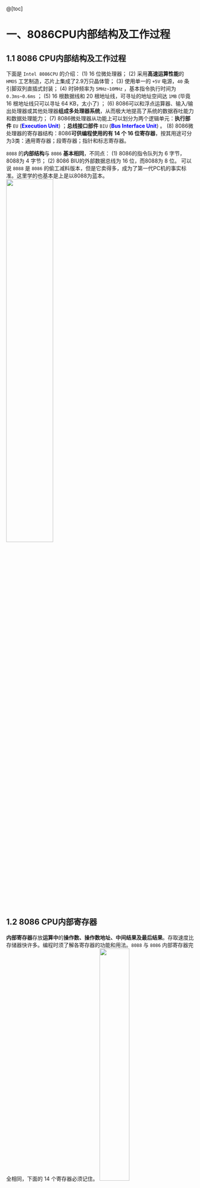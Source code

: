 @[toc]
 
# 一、8086CPU内部结构及工作过程
## 1.1 8086 CPU内部结构及工作过程 
下面是 `Intel 8086CPU` 的介绍：
 (1) $16$ 位微处理器；
 (2) 采用**高速运算性能**的 `HMOS` 工艺制造，芯片上集成了2.9万只晶体管；
 (3) 使用单一的 `+5V` 电源，`40` 条引脚双列直插式封装；
 (4) 时钟频率为 `5MHz~10MHz` ，基本指令执行时间为`0.3ms~0.6ms` ；
 (5) $16$ 根数据线和 $20$ 根地址线，可寻址的地址空间达 `1MB`  (毕竟 $16$ 根地址线只可以寻址 $64$ KB，太小了) ；
 (6) 8086可以和浮点运算器、输入/输出处理器或其他处理器**组成多处理器系统**，从而极大地提高了系统的数据吞吐能力和数据处理能力；
 (7) 8086微处理器从功能上可以划分为两个逻辑单元：**执行部件** `EU`  (<b><font color="#0000FF">Execution Unit</font></b>) ；**总线接口部件** `BIU` (<b><font color="#0000FF">Bus Interface Unit</font></b>) 。
 (8) 8086微处理器的寄存器结构：8086**可供编程使用的有 $14$ 个 $16$ 位寄存器**，按其用途可分为3类：通用寄存器；段寄存器；指针和标志寄存器。

`8088` 的**内部结构**与 `8086` **基本相同**，不同点：
 (1) 8086的指令队列为 $6$ 字节，8088为 $4$ 字节；
 (2) 8086 BIU的外部数据总线为 $16$ 位，而8088为 $8$ 位。
可以说 `8088` 是 `8086` 的偷工减料版本，但是它卖得多，成为了第一代PC机的事实标准。这里学的也基本是上是以8088为蓝本。
<img src="https://img-blog.csdnimg.cn/20200523160902457.png?x-oss-process=image/watermark,type_ZmFuZ3poZW5naGVpdGk,shadow_10,text_aHR0cHM6Ly9ibG9nLmNzZG4ubmV0L215UmVhbGl6YXRpb24=,size_16,color_FFFFFF,t_70" width="50%">

## 1.2  8086 CPU内部寄存器
**内部寄存器**存放**运算中**的**操作数、操作数地址、中间结果及最后结果**。存取速度比存储器快许多。编程时须了解各寄存器的功能和用法。`8088` 与 `8086` 内部寄存器完全相同，下面的 $14$ 个寄存器必须记住。
<img src="https://img-blog.csdnimg.cn/20200517094749156.png?x-oss-process=image/watermark,type_ZmFuZ3poZW5naGVpdGk,shadow_10,text_aHR0cHM6Ly9ibG9nLmNzZG4ubmV0L215UmVhbGl6YXRpb24=,size_16,color_FFFFFF,t_70" width="40%">

### 1. 数据寄存器
$16$ 位数据寄存器 `AX`、`BX`、`CX`、`DX`，存放 $16$ 位数据信息或地址信息。这 $4$ 个寄存器最大的特点在于，每个 $16$ 位寄存器也可分成 $2$ 个 $8$ 位寄存器来使用：`AL`、`BL`、`CL`、`DL`，`AH`、`BH`、`CH`、`DH`。<b><font color="#FF0000">只能存放 $8$ 位数据，不能存放地址</font></b>。

**数据寄存器也可有专门用途**。例如：
- `AX` (<b><font color="#0000FF">Accumulator</font></b>) 累加器，在编程中用得最多；`AX`、`AH`和`AL`在乘、除法中有专门用途;
- `BX` (<b><font color="#0000FF">Base</font></b>) 基地址寄存器，可存放偏移地址;
- `CX` (<b><font color="#0000FF">Count</font></b>) 计数寄存器，在**循环操作**时作计数器用，用于控制循环程序的执行次数;
- `DX` (<b><font color="#0000FF">Data</font></b>) 数据寄存器，在乘、除法及I/O端口操作时有专门用途。

### 2. 地址指针和变址寄存器
地址指针和变址寄存器 `SP`、`BP`、`SI`、`DI` 以及基址寄存器 `BX` ，**可与段寄存器配合使用**，一起构成内存的物理地址。
- 堆栈指针 `SP` (<b><font color="#0000FF">Stack Pointer</font></b>) 和基址指针`BP` (<b><font color="#0000FF">Base Pointer</font></b>) 可与堆栈段寄存器SS (<b><font color="#0000FF">Stack Segment</font></b>) 联合使用，用于**设置或访问堆栈段**。
- 源变址寄存器 `SI` (<b><font color="#0000FF">Source Index</font></b>) 和目的变址寄存器 `DI` (<b><font color="#0000FF">Destination Index</font></b>) 具有**通用寄存器**的功能，通过 `SI`、`DI` 以及基址寄存器 `BX` ，可在内存中灵活寻找存储器操作数。在字符串运算中，可由 `DS:SI` 指向源串数据，`ES:DI` 指向目的串，实现串数据传送等操作。

这些寄存器存放**段内地址的偏移量** (<b><font color="#0000FF">Offset</font></b>) ，与段寄存器配合后，**可实现灵活的寻址**。主要在堆栈操作、字符串操作和访问存储器时使用。

### 3. 段寄存器
`8086/8088` **用分段技术**寻址，用**一组**段寄存器将 `1MB` 空间**分成若干逻辑段**，每段 `64KB` ，**段内设偏移地址**。毕竟，8086是 $16$ 位的CPU，又需要访问到 `1MB` 的空间，所以需要 $4$ 只“眼睛”。

`8086/8088` 内部设置了4个16位的段寄存器，**段寄存器**存放**各段始址**的**高** $16$ 位，称为段基地址或段基址：
- 代码段寄存器 `CS` (<b><font color="#0000FF">Code Segment</font></b>)  (和后面的 `IP` 寄存器一对) ；
-  数据段寄存器 `DS` (<b><font color="#0000FF">Data Segment</font></b>)  (和前面的 `SI,DI` 配对) ；
- 堆栈段寄存器 `SS` (<b><font color="#0000FF">Stack Segment</font></b>)  (和前面的 `SP`、`BP` 一组) ；
- 附加段寄存器 `ES` (<b><font color="#0000FF">Extra Segment</font></b>)  (和前面的 `SI,DI` 配对) 

但是仅仅只有这 $4$ 只“眼睛”，就只能看到 `4*64kb=256kb` 的地址空间，为此我们需要转动一下这些“眼睛”，将**段基址**与**段内偏址** `Offset` (`SP,BP`、`SI,DI,BX`)组合起来，就可以形成 $20$ 位物理地址。

### 4. 指令指针IP (Instruction Pointer) 
`IP` 指向**将要执行的下条指令**的**偏移地址**。下条将要执行指令的地址由 `CS:IP` (即代码段的IP偏移地址)决定。程序运行时，每当 `CPU` 从**代码段**中取出 $1$ 字节指令代码后，`IP` 就自动 $+1$。

<b><font color="#FF0000">用户程序不能对IP进行存取，只能由 `BIU` 自动修改。</font></b>

### 5. 标志寄存器
标志寄存器 `FLAGS` 设置了 $9$ 个标志位，格式：
<img src="https://img-blog.csdnimg.cn/20200517100742488.png" width="42%">
- `CF`、`PF`、`AF`、`ZF`、`SF`和`OF`为**状态标志**，用来表示**指令执行后的结果**或**状态特征**，<b><font color="#FF0000">转移指令根据它们来控制程序走向</font></b>；
- `TF`、`IF`和`DF`为**控制标志**，由**程序设置或清除**。

1) 进位标志 `CF` (<b><font color="#0000FF">Carry Flag</font></b>)  
- 最高位**向前一位产生进位**或**借位**时，`CF=1`，否则 `CF=0` 。只有在**两个无符号数**进行 `加减` 运算时，CF标志才有意义；
- **移位操作**将影响CF标志；
- 执行 `STC` 指令可使CF置 $1$ ，`CLC` 指令使CF清 $0$ ，`CMC` 指令使CF标志**取反**。 

2) 奇偶校验标志 `PF` (<b><font color="#0000FF">Parity Flag</font></b>)  
- PF标志也称为偶标志。
- 若本次运算结果**低 `8` 位有偶数个** `1` (如 `01101010B` ) ，则 `PF=1` ，否则 `PF=0` 。

 3) 辅助进位标志 `AF` (<b><font color="#0000FF">Auxiliary Flag</font></b>)  
- AF标志也称为半进位标志。
- 在 `8` 位加减运算中，**低4位向高4位**有进位或借位，`AF=1` ，否则 `AF=0` ；
- **只有在BCD数运算时**AF才有意义。利用调整指令可对运算结果进行调整。
- 例  设 `AL=BCD数14` ，`BL=BCD数9` ，用减法指令求两数之差。`14-9=5` ，但是BCD数相减后为 `[0000 1011]=11` ，需要调整为BCD数 `0000 0101 = BCD数5` 。
<img src="https://img-blog.csdnimg.cn/20200517100809347.png?x-oss-process=image/watermark,type_ZmFuZ3poZW5naGVpdGk,shadow_10,text_aHR0cHM6Ly9ibG9nLmNzZG4ubmV0L215UmVhbGl6YXRpb24=,size_16,color_FFFFFF,t_70" width="40%">
- 低4位向高4位有借位，`AF=1` ，需用减法调整指令 `DAS` 进行“减6”调整。
- **BCD数进行加法运算**时，用加法调整指令 `DAA` ，自动进行“加6”调整运算。

4) 零标志`ZF` (<b><font color="#0000FF">Zero Flag</font></b>)  ：**运算结果为0**，则 `ZF=1` ，否则 `ZF=0` 。
5) 符号标志`SF` (<b><font color="#0000FF">Sign Flag</font></b>) ：也称负标志。**运算结果最高位为1**，则 `SF=1` ，表示该数为负数；否则 `SF=0` ，表示该数为正数。

6) 溢出标志`OF` (<b><font color="#0000FF">Overflow Flag</font></b>)  
- **带符号数**运算时，结果**超出了机器能表示的范围**，称为溢出。溢出时 `OF=1`，否则 `OF=0` 。
- 字节数据的范围为 `-128~+127` ，字数据范围为 `-32768 ~ +32767` 。
- <b><font color="#00ed22">`OF` 标志只有在带符号数运算时才有意义</font></b>。
 - 例：两个带符号数 (`+105+50=155`) 相加，如何影响各标志位？
<img src="https://img-blog.csdnimg.cn/2020051710090536.png" width="24%">
 如果把数当成**无符号数**，则**不考虑SF和OF标志**，运算结果为155，是正确的。假如**两个无符号数相加**后 `CF=1`，则**进位也应算作结果，不能丢掉**。
 这里是带符号数的加法，运算后各**标志位状态**如下：
	-  `CF=0`，无进位；
	- `PF=0`，结果**低 `8` 位**有奇数个 $1$；
	-  `AF=0`，**非BCD数运算**，无半进位；		
	- `ZF=0`，结果非 $0$；
	-  `SF=1`，结果为负数；
	-  `OF=1`，**带符号数运算**，溢出 (两个正数相加，结果变成了负数 $-101$) 

 -  溢出与自然丢失与进位之间的区别。求 `-50` 和 `-5` 之和：
<img src="https://img-blog.csdnimg.cn/20200517100918525.png?x-oss-process=image/watermark,type_ZmFuZ3poZW5naGVpdGk,shadow_10,text_aHR0cHM6Ly9ibG9nLmNzZG4ubmV0L215UmVhbGl6YXRpb24=,size_16,color_FFFFFF,t_70" width="40%">
 运算结果：两数之和为 `-55` ，`SF=1` (负数) ，`OF=0` (无溢出) ，结果正确。虽然 `CF=1` ，但它会“**自然丢失**”，带符号数相加时，  判断 `CF=1?` 是没有意义的。
- 8位寄存器或存储器位数不够用时，可用16位运算，数字较大时还可采用双字运算。

> 什么数是正数、负数、带符号数、无符号数和BCD数？实际由编程人员确定；
(1) 如果你把参加运算的数当成**带符号数**，运算后可去查 `SF、OF` 标志；
(2) 如果当成**无符号数**，运算后就去查 `CF` 标志；
(3) 如果当成**BCD数**，运算后就去查 `AF` 标志；
(4) **不管参加运算的数是什么类型**，都可查 `ZF、PF` 标志。

7) 陷阱标志`TF` (<b><font color="#0000FF">Trap Flag</font></b>)  
- 若 `TF=1` ，CPU处于**单步工作方式**。每执行完一条指令，**自动产生一次单步中断**，将寄存器、存储器等内容显示在屏幕上。程序员**可查看本条指令执行后的结果**，以便逐条检查指令执行结果。
- 若 `TF=0` ，则程序正常运行。

8) 中断标志`IF` (<b><font color="#0000FF">Interrupt Flag</font></b>)  
- `IF=1` 时，允许CPU**响应可屏蔽中断**；`IF=0` 时，**禁止响应该中断**。
- 执行 `STI` 指令可使IF置1，`CLI` 指令使IF清0。


9) 方向标志`DF` (<b><font color="#0000FF">Direction Flag</font></b>)  
- 控制字符串操作指令中**地址指针变化的方向**。
- 若 `DF=0` ，串操作时地址指针 `SI、DI` **自动递增**；若 `DF=1` ，`SI、DI` **自动递减**。
- `CLD` 指令使DF=0，`STD` 指令使DF=1。

---
# 二、 8086/8088CPU的引脚功能
<img src="https://img-blog.csdnimg.cn/2020051710105121.png?x-oss-process=image/watermark,type_ZmFuZ3poZW5naGVpdGk,shadow_10,text_aHR0cHM6Ly9ibG9nLmNzZG4ubmV0L215UmVhbGl6YXRpb24=,size_16,color_FFFFFF,t_70" width="48%">

### 1. AD15~AD0  (Address Data Bus) 
$\text{AD}_{15}$ ~ $\text{AD}_0$ ：**地址/数据**总线(Address/Data)，双向、三态、分时复用。
- `CPU` 访向内存或I/O设备时，**先**在 `AD` 线上传送地址信号，并锁存起来；**再**传送数据信号，**在时间上把地址/数据信号分开**。
- 8088只需传送 $8$ 位数据，只有 $\text{AD}_7$ ~ $\text{AD}_0$ 为地址/数据线，$\text{A}_{15}$ ~ $\text{A}_8$ 上**只传送地址信号**(Address)。

### 2.  A19/S6~A16/S3 (Address/Status) 
**地址/状态线**，先传送高 `4` 位地址 $A_{19}$ ~ $A_{16}$ ，后传送状态信号 $S_6$ ~ $S_3$ 。
- 在 `T1` 周期用作高 `4` 位地址 `A19~A16` ，存储器操作时需锁存；`I/O` 操作时，高4位无效，仅用 `A15~A0` 寻址。
- 在 `T2~T4` 周期，用作状态信号 `S6~S3` 。其中 `S6=0`； `S5=1` 允许可屏蔽中断，`S5=0` 禁止；`S4S3` 指出当前使用的段寄存器：
<img src="https://img-blog.csdnimg.cn/20200517101140915.png?x-oss-process=image/watermark,type_ZmFuZ3poZW5naGVpdGk,shadow_10,text_aHR0cHM6Ly9ibG9nLmNzZG4ubmV0L215UmVhbGl6YXRpb24=,size_16,color_FFFFFF,t_70" width="40%">

### 3 $\overline {\text{RD}}$ (Read)
读信号。当 $\overline {RD} = 0$ 时，允许CPU从存储器或I/O端口**读出数据**。

### 4.  $\overline {\text{WR}}$   (Write) 
写信号。当 $\overline {\text{WR}} = 0$ 时，允许CPU向存储器或I/O端口**写入数据**。
 
### 5. $\text{M/}\overline {\text{IO}}$     (Memory/Input and Output) 
存储器或I/O端口控制信号。它为**高电平时访问内存**，**低电平时访问I/O端口**。8088该引脚为 $\text{M/}\overline {\text{IO}} = 1$ 访I/O端口，$\text{M/}\overline {\text{IO}} = 0$ 访存。

### 6. CLK
时钟信号，是**外部时钟产生器8284A**提供的基本定时脉冲。
- 8086：fCLK=5MHz
- 8086-1：fCLK=10MHz， 8086-2：fCLK=8MHz

### 7. RESET
**复位信号**，至少要维持4个时钟周期。
- 复位后CPU停止所有操作，总线无效；使 `DS、ES、SS、FLAGS、IF` 清0，`CS: IP=FFFF: 0000H` ；
使指令队列变空，禁止中断。
- 复位结束后，CPU执行重启动过程。

### 8. 与中断有关的信号
#### 1) INTR (Interrupt Request) 
**可屏蔽**中断请求信号。当 `INTR=1` 时，若 `FLAGS` 的 `IF=1` ，则允许CPU响应可屏蔽中断；若 `IF=0` ，则不能响应。

#### 2) NMI (Non-Maskable Interrupt) 
**不可屏蔽**中断请求信号。这类中断**不能用软件屏蔽**，也**不受IF标志的影响**。
 
#### 3)  $\overline {\text{INTA}}$ (Interrupt Acknowledge) 
中断响应信号。是在CPU**响应外部可屏蔽中断请求后**，向外设发出的回答信号。

### 9. HOLD (Hold Request)/HLDA (Hold Acknowledge) 
总线**保持请求**/总线**保持响应**信号，这两个信号在 `DMA` 操作时使用。
 
### 10.  ALE (Address Latch Enable) 
**地址锁存**允许信号。
 
### 11.  $\text{DT/}\overline \text{R}$    (Data Transmit/Receive) 
**数据发送/接收**信号，用来控制数据传送的方向:
 - $\text{DT/}\overline \text{R} = 1$ ，CPU用写操作向外部发送数据；
- $\text{DT/}\overline \text{R} = 0$ ，CPU读取外部传送过来的数据。


### 12.   $\overline {\text{DEN}}$      (Data Enable) 
**数据允许**信号。$\overline {\text{DEN}} =0$ 才**允许CPU发送或接收**数据。

### 13.  READY
准备就绪信号。
- `READY=0`，被访问的存储器或I/O端口还未准备好，`T3` 周期结束后自动插入等待周期 `Tw` 。
- `READY=1`，已准备好，则进入 `T4` 周期，完成数据传送。
 
### 14.  $\overline {\text{TEST}}$        
测试信号。

### 15.  最小模式/最大模式复用信号
图2.1中，`24~31` 引脚为最小/最大模式复用信号，下面是带()的最大模式信号。
#### 1) QS1、QS0 (Instruction Queue Status) 
指令队列状态信号。指示CPU中指令队列的当前状态组合功能：
<img src="https://img-blog.csdnimg.cn/20200517101434855.png?x-oss-process=image/watermark,type_ZmFuZ3poZW5naGVpdGk,shadow_10,text_aHR0cHM6Ly9ibG9nLmNzZG4ubmV0L215UmVhbGl6YXRpb24=,size_16,color_FFFFFF,t_70" width="40%">
#### 2) $\overline {S_2}$ ~ $\overline {S_0}$   (Bus Cycle Status) 
总线周期状态信号。CPU将它们传送给8288总线控制器，经8288译码后产生CPU的**总线周期类型信号**:
<img src="https://img-blog.csdnimg.cn/20200517101511421.png?x-oss-process=image/watermark,type_ZmFuZ3poZW5naGVpdGk,shadow_10,text_aHR0cHM6Ly9ibG9nLmNzZG4ubmV0L215UmVhbGl6YXRpb24=,size_16,color_FFFFFF,t_70" width="40%">
#### 3) $\overline {\text{LOCK}}$             
总线封锁信号。

#### 4)  $\overline {\text{RQ}}/\overline {\text{GT}_1}$、$\overline {\text{RQ}}/\overline {\text{GT}_2}$ (Request/Grant) 
总线**请求信号输入**/总线请求**允许信号输出**。

### 16.    $\overline {\text{BHE}}/\text{S}_7$        (Bus High Enable/Status) 
**高 `8` 位总线允许**/状态信号，它用在8086中。低电平时，高8位数据总线D15~D8有效。状态位S7始终为1。
 
### 17. $\overline {\text{SS}_0}$
8088最小模式信号，相当于最大模式下的 `S0` 信号。$\text{IO/}\overline \text{M}$，$\text{DT/}\overline {\text{R}}$，$\overline {\text{SS}_0}$  组合产生的总线类型与 $\overline {S_2}$ ~ $\overline {S_0}$ 组合产生的信号一样，见表2.3。

### 18.  $\text{MN/} \overline {\text{MX}}$     (Minimum/Maximum) 
最小/最大模式选择信号。
- $\text{MN/} \overline {\text{MX}}$  接 `+5V` ，CPU工作于**最小模式**，组成**单处理器**系统。
- $\text{MN/} \overline {\text{MX}}$   接地，CPU工作于**最大模式**，支持构成**多处理器**系统。

### 19. $V_{cc}$ 和GND
$V_{cc}$ 电源输入，为CPU提供 `+5V` 电源。`GND` 是接地引脚。

这些引脚中很多复杂的我们用不到，用到的以后会写。

---
# 三、8086的存储器组织
`CPU` 的工作方式：`8086/8088`**只能工作于实模式**，仅能访问 $2^{20} = \text{1MB}$ 存储器。<b><font color="#FF0000">实模式下，只能从能被 $16$ 整除的那些单元开始分段。</font></b>

`80286`及以上CPU可**工作于实模式和保护模式**。在保护模式下，寻址范围为
- 80286 ：寻址 $2^{24}=\text{16MB}$ 内存
- 80386： 寻址 $2^{32}=   \text{4GB}$ 内存

## 3.1  段地址和偏移地址
### 3.1.1 段地址和偏移地址组合成物理地址
`8086/8088` 有 $20$ 根地址线，寻址 $2^{20} = 1\text{MB}$  单元，地址范围 `00000~FFFFFH`。每个单元有 $1$个绝对地址，即物理地址，CPU应先确定物理地址，才能存取该单元。

`1MB` 内存空间**分成多个逻辑段**，每段最大 $2^{16}= 64\text{KB}$，**段内地址连续**。各段相互独立，可连续排列，也可部分重叠或完全重叠。

用两个 $16$ 位寄存器来形成 $20$位地址，形式为：`段地址:偏移量` 。这也称为逻辑地址，段地址也称为段基地址。
- **段基地址**定义任何 `64KB` 存储器的**起始地址**，偏移量在 `64KB` 存储器中**选择任一单元**。

- 由**逻辑地址转换为物理地址**的公式：`20位物理地址 = 段基地址 * 16 + 16位偏移量`。即**段寄存器**中的 $16$ 位数**自动左移** $4$ 位 + $16$ 位偏移量（出现在程序中的地址量）就形成 $20$ 位物理地址。由 `BIU` 的地址加法器$\sum$来计算物理地址。 

设段地址:偏移地址=`1234:0025H`，形成 $20$ 位物理地址 `12365H` 的过程：
<img src="https://img-blog.csdnimg.cn/20200517102657878.png?x-oss-process=image/watermark,type_ZmFuZ3poZW5naGVpdGk,shadow_10,text_aHR0cHM6Ly9ibG9nLmNzZG4ubmV0L215UmVhbGl6YXRpb24=,size_16,color_FFFFFF,t_70" width="41%">
如何用段基地址和偏移地址形成一个段，由偏移地址来选择段中的一个存储单元。
<img src="https://img-blog.csdnimg.cn/20200517102733304.png?x-oss-process=image/watermark,type_ZmFuZ3poZW5naGVpdGk,shadow_10,text_aHR0cHM6Ly9ibG9nLmNzZG4ubmV0L215UmVhbGl6YXRpb24=,size_16,color_FFFFFF,t_70" width="40%">

例：设某个**段寄存器**的内容为 `3000H` ，则**该段的起始地址**和**末地址**各是什么？如果偏移地址 `OFFSET = 500H` ，则该单元的**物理地址**是多少？
分析：根据物理地址的形成方法可知：
- **段起始物理地址**为 `3000H` $\times$ `16 = 30000H`；
- **段结束物理地址**为 `3000H` $\times$ `16 + FFFFH =3 FFFFH`；
- 偏移地址 `OFFSET=500H` 时，该单元的物理地址为 `3000H` $\times$ `16 + 500H = 30500H` 

一个物理地址可以由不同的逻辑地址来形成。比如：一个存储单元的物理地址为12345H，它可以由哪些逻辑地址形成?
分析：
- `1200:0345H`     	
-  `1234:0005H`
-   `1232:0025H`    
-  …  
    
这说明从 `12000H` 单元偏移 `345H` 单元和从 `12340H` 偏移 `5` 个单元等，均指向同一个内存单元。
 

### 3.1.2 默认段寄存器和偏移地址寄存器
`CS` 和 `IP` 组合寻址**代码段下一条要执行指令**的字节单元；
`SS` 和 `SP,BP` 组合寻址**存储器堆栈段**中的数据；
`DS` 和 `BX`、`SI`、`DI` 组合寻址**数据段**中的 $8$ 位或 $16$ 位数据；
`ES` 和 `DI` 组合寻址**目的串地址**。

通过**段超越前缀**可以**对某些隐含规则**进行修改。

### 3.1.3 堆栈的设置和操作
令 `SS=2000H`，`SP=1300H` 为**栈顶**地址。堆栈范围为 `2000:0000H` ~ `2000:(1300H-1)`, 即 `20000H ~ 212FFH` 。 
<img src="https://img-blog.csdnimg.cn/20200517102839607.png?x-oss-process=image/watermark,type_ZmFuZ3poZW5naGVpdGk,shadow_10,text_aHR0cHM6Ly9ibG9nLmNzZG4ubmV0L215UmVhbGl6YXRpb24=,size_16,color_FFFFFF,t_70" width="50%">
由于高位数据存放在高地址，低位数据存放在低地址，数据向上向低位地址增长。所以 `SS` 为堆栈基地址， `SP` 栈顶指针指向低地址。
- 最开始，`SS=SP` ，栈底就是栈顶；
- 当 `SP=0H` 时，说明 `SP` 指向了堆栈段的栈顶，**整个堆栈满了**。
## 3.2  8086存储器的分体结构 (略) 

---
# 四、8086的工作模式
`CPU` 工作于最小模式时，送到存储器和I/O接口的所有信号都由**CPU**产生。
工作于最大模式时，某些控制信号由**8288总线控制器**产生 (产生系统总线信号，基本作用是译出/S0，/S1和/S2三个状态信号) 。**最大模式主要用于包含数值协处理器** (Numeric Data Processor, NDP) 8087**的系统中**。
## 2.4.1  最小模式系统 (略) 
## 2.4.2  最大模式系统 (略) 
## 2.4.3  总线操作时序 (略) 



